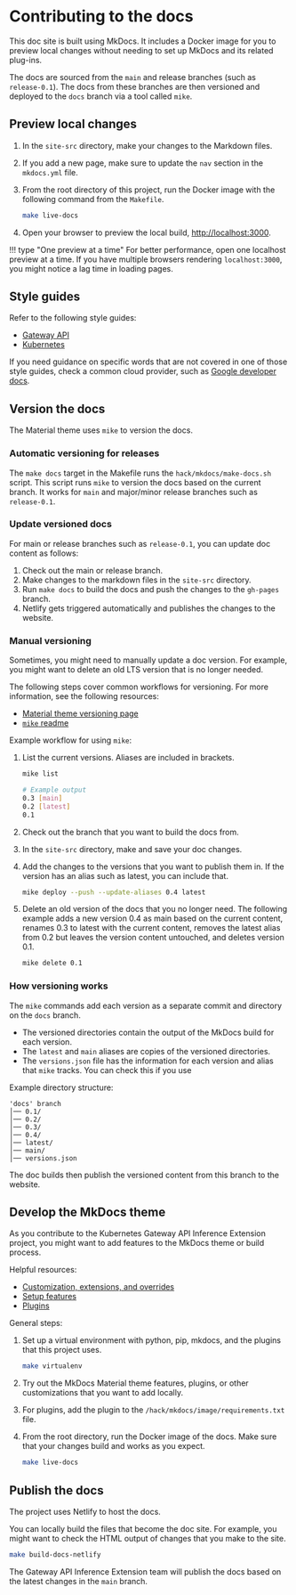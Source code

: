 # Contributing to the docs

This doc site is built using MkDocs. It includes a Docker image for you to preview local changes without needing to set up MkDocs and its related plug-ins.

The docs are sourced from the `main` and release branches (such as `release-0.1`). The docs from these branches are then versioned and deployed to the `docs` branch via a tool called `mike`.

## Preview local changes

1. In the `site-src` directory, make your changes to the Markdown files.

2. If you add a new page, make sure to update the `nav` section in the `mkdocs.yml` file.

3. From the root directory of this project, run the Docker image with the following command from the `Makefile`.
   ```sh
   make live-docs
   ```

4. Open your browser to preview the local build, [http://localhost:3000](http://localhost:3000).

!!! type "One preview at a time"
    For better performance, open one localhost preview at a time. If you have multiple browsers rendering `localhost:3000`, you might notice a lag time in loading pages.

## Style guides

Refer to the following style guides:

* [Gateway API](https://gateway-api.sigs.k8s.io/contributing/style-guide/)
* [Kubernetes](https://kubernetes.io/docs/contribute/style/style-guide/)

If you need guidance on specific words that are not covered in one of those style guides, check a common cloud provider, such as [Google developer docs](https://developers.google.com/style).

## Version the docs

The Material theme uses `mike` to version the docs. 

### Automatic versioning for releases

The `make docs` target in the Makefile runs the `hack/mkdocs/make-docs.sh` script. This script runs `mike` to version the docs based on the current branch. It works for `main` and major/minor release branches such as `release-0.1`.

### Update versioned docs

For main or release branches such as `release-0.1`, you can update doc content as follows:

1. Check out the main or release branch.
2. Make changes to the markdown files in the `site-src` directory.
3. Run `make docs` to build the docs and push the changes to the `gh-pages` branch.
4. Netlify gets triggered automatically and publishes the changes to the website.

### Manual versioning

Sometimes, you might need to manually update a doc version. For example, you might want to delete an old LTS version that is no longer needed.

The following steps cover common workflows for versioning. For more information, see the following resources:

* [Material theme versioning page](https://squidfunk.github.io/mkdocs-material/setup/setting-up-versioning/)
* [`mike` readme](https://github.com/jimporter/mike)

Example workflow for using `mike`:

1. List the current versions. Aliases are included in brackets.
   
   ```sh
   mike list

   # Example output
   0.3 [main]
   0.2 [latest]
   0.1
   ```

2. Check out the branch that you want to build the docs from.

3. In the `site-src` directory, make and save your doc changes.

4. Add the changes to the versions that you want to publish them in. If the version has an alias such as latest, you can include that.
   
   ```sh
   mike deploy --push --update-aliases 0.4 latest
   ```

5. Delete an old version of the docs that you no longer need. The following example adds a new version 0.4 as main based on the current content, renames 0.3 to latest with the current content, removes the latest alias from 0.2 but leaves the version content untouched, and deletes version 0.1.
   
   ```sh
   mike delete 0.1
   ```

### How versioning works

The `mike` commands add each version as a separate commit and directory on the `docs` branch. 

* The versioned directories contain the output of the MkDocs build for each version. 
* The `latest` and `main` aliases are copies of the versioned directories.
* The `versions.json` file has the information for each version and alias that `mike` tracks. You can check this if you use 

Example directory structure:

```plaintext
'docs' branch
│── 0.1/
│── 0.2/
│── 0.3/
│── 0.4/
│── latest/
│── main/
│── versions.json
```

The doc builds then publish the versioned content from this branch to the website.

## Develop the MkDocs theme

As you contribute to the Kubernetes Gateway API Inference Extension project, you might want to add features to the MkDocs theme or build process.

Helpful resources:
   
* [Customization, extensions, and overrides](https://squidfunk.github.io/mkdocs-material/customization/)
* [Setup features](https://squidfunk.github.io/mkdocs-material/setup/)
* [Plugins](https://squidfunk.github.io/mkdocs-material/plugins/)

General steps:

1. Set up a virtual environment with python, pip, mkdocs, and the plugins that this project uses.
   ```sh
   make virtualenv
   ```

2. Try out the MkDocs Material theme features, plugins, or other customizations that you want to add locally.

3. For plugins, add the plugin to the `/hack/mkdocs/image/requirements.txt` file.

4. From the root directory, run the Docker image of the docs. Make sure that your changes build and works as you expect.
   ```sh
   make live-docs
   ```

## Publish the docs

The project uses Netlify to host the docs. 

You can locally build the files that become the doc site. For example, you might want to check the HTML output of changes that you make to the site.

```sh
make build-docs-netlify
```

The Gateway API Inference Extension team will publish the docs based on the latest changes in the `main` branch.